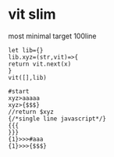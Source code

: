 # vit slim
most minimal
target 100line
```
let lib={}
lib.xyz=(str,vit)=>{
return vit.next(x)
}
vit([],lib)

```
```
#start
xyz>aaaaa
xyz>{$$$}
//return $xyz
{/*single line javascript*/}
{{{
}}}
{1}>>>#aaa
{1}>>>{$$$}

```
